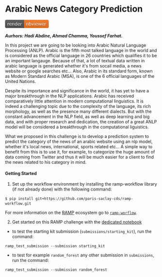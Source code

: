 # Arabic News Category Prediction
<a href="https://nbviewer.jupyter.org/github/hadi-abdine/ArabicNewsCategoryPrediction/blob/master/ArabicNewsCategoryPrediction_starting_kit.ipynb"><img src='images/nbviewer.png'></a>

***Aurhors: Hadi Abdine, Ahmad Chamma, Youssef Farhat.***

In this project we are going to be looking into Arabic Natural Language Processing (ANLP). Arabic is the fifth most talked language in the world and is considered as the official language in 26 countries which qualifies it to be an important langauge. Because of that, a lot of textual data written in arabic language is generated whether it's from socail media, a news website or google searches etc... Also, Arabic in its standard form, known as Modern Standard Arabic (MSA), is one of the 6 official languages of the United Nations.

Despite its importance and significance in the world, it has yet to have a major breakthrough in the NLP applications. Arabic has received comparatively little attention in modern computational linguistics. It is indeed a challenging topic due to the complexity of the language, its rich morphology, as well as the presence many different dialects. But with the constant advancement in the NLP field, as well as deep learning and big data, and with proper research and dedication, the creation of a great ANLP model will be considered a breakthrough in the computational liguistics.

What we proposed in this challenge is to develop a prediction system to predict the category of the news of an arabic website using an nlp model, whether it's local news, international, sports related etc... A simple way to benefit from this is to use it, for example, to categorize the huge amount of data coming from Twitter and thus it will be much easier for a client to find the news related to his category in mind.

#### Getting Started

1. Set up the workflow environment by installing the ramp-workflow library (if not already done) with the following command:
```
$ pip install git+https://github.com/paris-saclay-cds/ramp-workflow.git
```
For more information on the [RAMP](http:www.ramp.studio) ecosystem go to
[`ramp-worflow`](https://github.com/paris-saclay-cds/ramp-workflow).

2. Get started on this RAMP challenge with the [dedicated notebook](ArabicNewsCategoryPrediction_starting_kit.ipynb)

- to test the starting kit submission (`submissions/starting_kit`), run the command:
```
ramp_test_submission --submission starting_kit
```
- to test for example `random_forest` any other submission in `submissions`, run the command:
```
ramp_test_submission --submission random_forest
```
